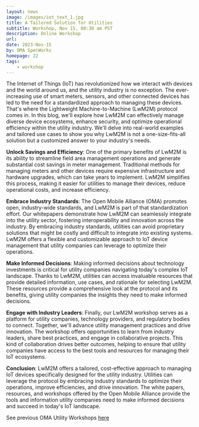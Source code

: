 ```yaml
---
layout: news
image: /images/iot_text_1.jpg
title: A Tailored Solution for Utilities
subtitle: Workshop, Nov 15, 08:30 am PST
description: Online Workshop
url: 
date: 2023-Nov-15
by: OMA SpecWorks
homepage: 22
tags: 
    - workshop
---
```



The Internet of Things (IoT) has revolutionized how we interact with devices and the world around us, and the utility industry is no exception. The ever-increasing use of smart meters, sensors, and other connected devices has led to the need for a standardized approach to managing these devices. That's where the Lightweight Machine-to-Machine (LwM2M) protocol comes in. In this blog, we'll explore how LwM2M can effectively manage diverse device ecosystems, enhance security, and optimize operational efficiency within the utility industry. We'll delve into real-world examples and tailored use cases to show you why LwM2M is not a one-size-fits-all solution but a customized answer to your industry's needs.

<!--more-->

**Unlock Savings and Efficiency**:
One of the primary benefits of LwM2M is its ability to streamline field area management operations and generate substantial cost savings in meter management. Traditional methods for managing meters and other devices require expensive infrastructure and hardware upgrades, which can take years to implement. LwM2M simplifies this process, making it easier for utilities to manage their devices, reduce operational costs, and increase efficiency.

**Embrace Industry Standards**:
The Open Mobile Alliance (OMA) promotes open, industry-wide standards, and LwM2M is part of that standardization effort. Our whitepapers demonstrate how LwM2M can seamlessly integrate into the utility sector, fostering interoperability and innovation across the industry. By embracing industry standards, utilities can avoid proprietary solutions that might be costly and difficult to integrate into existing systems. LwM2M offers a flexible and customizable approach to IoT device management that utility companies can leverage to optimize their operations.

**Make Informed Decisions**:
Making informed decisions about technology investments is critical for utility companies navigating today's complex IoT landscape. Thanks to LwM2M, utilities can access invaluable resources that provide detailed information, use cases, and rationale for selecting LwM2M. These resources provide a comprehensive look at the protocol and its benefits, giving utility companies the insights they need to make informed decisions.

**Engage with Industry Leaders**:
Finally, our LwM2M workshop serves as a platform for utility companies, technology providers, and regulatory bodies to connect. Together, we'll advance utility management practices and drive innovation. The workshop offers opportunities to learn from industry leaders, share best practices, and engage in collaborative projects. This kind of collaboration drives better outcomes, helping to ensure that utility companies have access to the best tools and resources for managing their IoT ecosystems.

**Conclusion**:
LwM2M offers a tailored, cost-effective approach to managing IoT devices specifically designed for the utility industry. Utilities can leverage the protocol by embracing industry standards to optimize their operations, improve efficiencies, and drive innovation. The white papers, resources, and workshops offered by the Open Mobile Alliance provide the tools and information utility companies need to make informed decisions and succeed in today's IoT landscape.

See previous OMA Utility Workshops <a href="https://guidelines.openmobilealliance.org/workshop" target="_blank">here</a>


